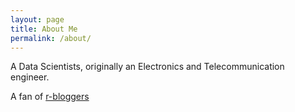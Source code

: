 ```yaml
---
layout: page
title: About Me
permalink: /about/
---
```


A Data Scientists, originally an Electronics and Telecommunication engineer.

A fan of [r-bloggers](http://www.r-bloggers.com)

